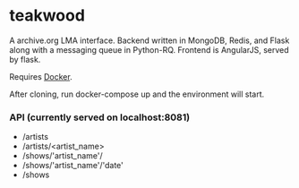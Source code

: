 # teakwood

A archive.org LMA interface. Backend written in MongoDB, Redis, and Flask along with a messaging queue in Python-RQ. Frontend is AngularJS, served by flask.

Requires [Docker](http://docker.com). 

After cloning, run docker-compose up and the environment will start.  


### API (currently served on localhost:8081)
- /artists
- /artists/<artist_name>
- /shows/'artist_name'/
- /shows/'artist_name'/'date'
- /shows 

